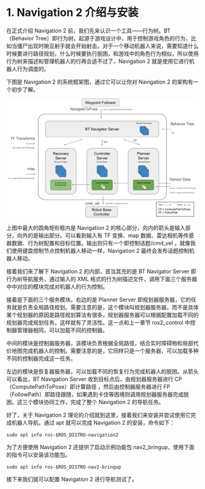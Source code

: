# 1. Navigation 2 介绍与安装

在正式介绍 Navigation 2 前，我们先来认识一个工具——行为树。BT （Behavior Tree）即行为树，起源于游戏设计中，用于控制游戏角色的行为，比如当僵尸出现时豌豆射手就会开始射击。对于一个移动机器人来说，需要知道什么时候要进行路径规划，什么时候要执行脱困，和游戏中的角色行为相似，所以使用行为树来描述和管理机器人的行再合适不过了，Navigation 2 就是使用它进行机器人行为调度的。

下图是  Navigation 2 的系统框架图，通过它可以让你对 Navigation 2 的架构有一个初步了解。



![img](1.Nav2%E4%BB%8B%E7%BB%8D%E4%B8%8E%E5%AE%89%E8%A3%85/imgs/1685041119606-3c3c3f1f-32bd-4fe3-b62f-008d124e24f7.png)

上图中最大的圆角矩形框内是 Navigation 2 的核心部分，向内的箭头是输入部分，向外的是输出部分。可以看到输入有 TF 变换、map 数据、雷达相机等传感器数据、行为树配置和目标位置。输出则只有一个即控制话题/cmd_vel ，就像我们使用键盘控制节点控制机器人移动一样，Navigation 2 最终会发布话题控制机器人移动。

接着我们来了解下 Navigation 2 的内部，首当其充的是 BT Navigator Server 即行为树导航服务，通过输入的 XML 格式的行为树描述文件，调用下面三个服务器中中对应的模块完成对机器人的行为控制。

接着是下面的三个服务模块。右边的是 Planner Server 即规划器服务器，它的任务就是负责全局路径规划。需要注意的是，这个模块叫规划器服务器，而不是具体某个规划器的原因是路径规划算法有很多，规划器服务器可以根据配置加载不同的规划器完成规划任务，这样就有了灵活性。这一点和上一章节 ros2_control 中控制器管理器相同，可以加载不同的控制器。

中间的模块是控制器服务器，该模块负责根据全局路径，结合实时障碍物和局部代价地图完成机器人的控制。需要注意的是，它同样只是一个服务器，可以加载多种不同的控制器完成这一任务。

左边的模块是恢复器服务器，可以加载不同的恢复行为完成机器人的脱困。从箭头可以看出，BT Navigation Server 收到目标点后，由规划器服务器进行 CP（ComputePathToPose）即计算路径 ，然后由控制器服务器进行 FP（FollowPath）即路径跟随，如果遇到卡住等困境则调用规划器服务器完成脱困。这三个模块协同工作，完成了整个 Navigation 2 的导航任务。

好了，关于 Navigation 2 理论的介绍就到这里，接着我们来安装并尝试使用它完成机器人导航。通过 apt 就可以完成 Navigation 2 的安装，命令如下：

```plain
sudo apt info ros-$ROS_DISTRO-navigation2
```

为了方便使用 Navigation 2 还提供了启动示例功能包 nav2_bringup，使用下面的指令可以安装该功能包。

```plain
sudo apt info ros-$ROS_DISTRO-nav2-bringup
```

接下来我们就可以配置 Navigation 2 进行导航测试了。